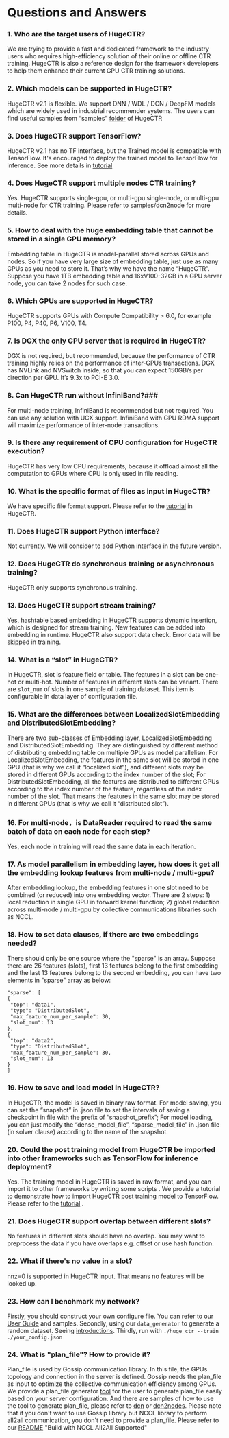 # Questions and Answers #

### 1. Who are the target users of HugeCTR? ###
We are trying to provide a fast and dedicated framework to the industry users who requires high-efficiency solution of their online or offline CTR training. 
HugeCTR is also a reference design for the framework developers to help them enhance their current GPU CTR training solutions.
### 2. Which models can be supported in HugeCTR? ###
HugeCTR v2.1 is flexible. We support DNN / WDL / DCN / DeepFM models which are widely used in industrial recommender systems. The users can find useful samples from “samples” [folder](../samples) of HugeCTR 
### 3. Does HugeCTR support TensorFlow? ###
HugeCTR v2.1 has no TF interface, but the Trained model is compatible with TensorFlow. It's encouraged to deploy the trained model to TensorFlow for inference. See more details in [tutorial](../tutorial/dump_to_tf) 
### 4. Does HugeCTR support multiple nodes CTR training? ###
Yes. HugeCTR supports single-gpu, or multi-gpu single-node, or multi-gpu multi-node for CTR training. Please refer to samples/dcn2node for more details.
### 5. How to deal with the huge embedding table that cannot be stored in a single GPU memory? ###
Embedding table in HugeCTR is model-parallel stored across GPUs and nodes.  So if you have very large size of embedding table, just use as many GPUs as you need to store it. That’s why we have the name “HugeCTR”. Suppose you have 1TB embedding table and 16xV100-32GB in a GPU server node, you can take 2 nodes for such case. 
### 6. Which GPUs are supported in HugeCTR? ###
HugeCTR supports GPUs with Compute Compatibility > 6.0, for example P100, P4, P40, P6, V100, T4.
### 7. Is DGX the only GPU server that is required in HugeCTR? ###
DGX is not required, but recommended, because the performance of CTR training highly relies on the performance of inter-GPUs transactions. DGX has NVLink and NVSwitch inside, so that you can expect 150GB/s per direction per GPU. It’s 9.3x to PCI-E 3.0.
### 8. Can HugeCTR run without InfiniBand?###
For multi-node training, InfiniBand is recommended but not required. You can use any solution with UCX support. InfiniBand with GPU RDMA support will maximize performance of inter-node transactions.
### 9. Is there any requirement of CPU configuration for HugeCTR execution? ###
HugeCTR has very low CPU requirements, because it offload almost all the computation to GPUs where CPU is only used in file reading.
### 10.	What is the specific format of files as input in HugeCTR? ###
We have specific file format support. Please refer to the [tutorial](../tutorial/dump_to_tf) in HugeCTR.
### 11.	Does HugeCTR support Python interface? ###
Not currently. We will consider to add Python interface in the future version.
### 12. Does HugeCTR do synchronous training or asynchronous training? ###
HugeCTR only supports synchronous training.
### 13.	Does HugeCTR support stream training? ###
Yes, hashtable based embedding in HugeCTR supports dynamic insertion, which is designed for stream training. New features can be added into embedding in runtime. 
HugeCTR also support data check. Error data will be skipped in training.
### 14. What is a “slot” in HugeCTR? ###
In HugeCTR, slot is feature field or table. The features in a slot can be one-hot or multi-hot. Number of features in different slots can be variant. There are `slot_num` of slots in one sample of training dataset. This item is configurable in data layer of configuration file.  
### 15.	What are the differences between LocalizedSlotEmbedding and DistributedSlotEmbedding? ###
There are two sub-classes of Embedding layer, LocalizedSlotEmbedding and DistributedSlotEmbedding. They are distinguished by different method of distributing embedding table on multiple GPUs as model parallelism. For LocalizedSlotEmbedding, the features in the same slot will be stored in one GPU (that is why we call it “localized slot”), and different slots may be stored in different GPUs according to the index number of the slot; For DistributedSlotEmbedding, all the features are distributed to different GPUs according to the index number of the feature, regardless of the index number of the slot. That means the features in the same slot may be stored in different GPUs (that is why we call it “distributed slot”).
### 16. For multi-node，is DataReader required to read the same batch of data on each node for each step? ### 
Yes, each node in training will read the same data in each iteration. 
### 17.	As model parallelism in embedding layer, how does it get all the embedding lookup features from multi-node / multi-gpu? ###
After embedding lookup, the embedding features in one slot need to be combined (or reduced) into one embedding vector. There are 2 steps: 1) local reduction in single GPU in forward kernel function; 2) global reduction across multi-node / multi-gpu by collective communications libraries such as NCCL. 
### 18.	How to set data clauses, if there are two embeddings needed? ### 
There should only be one source where the "sparse" is an array. Suppose there are 26 features (slots), first 13 features belong to the first embedding and the last 13 features belong to the second embedding, you can have two elements in "sparse" array as below: 
```
"sparse": [
{
 "top": "data1",
 "type": "DistributedSlot",
 "max_feature_num_per_sample": 30,
 "slot_num": 13
},
{
 "top": "data2",
 "type": "DistributedSlot",
 "max_feature_num_per_sample": 30,
 "slot_num": 13
}
]
```
### 19.	How to save and load model in HugeCTR? ### 
In HugeCTR, the model is saved in binary raw format. For model saving, you can set the “snapshot” in .json file to set the intervals of saving a checkpoint in file with the prefix of “snapshot_prefix”; For model loading, you can just modify the “dense_model_file”, “sparse_model_file” in .json file (in solver clause) according to the name of the snapshot.
### 20.	Could the post training model from HugeCTR be imported into other frameworks such as TensorFlow for inference deployment? ### 
Yes. The training model in HugeCTR is saved in raw format, and you can import it to other frameworks by writing some scripts . We provide a tutorial to demonstrate how to import HugeCTR post training model to TensorFlow. Please refer to the [tutorial](../tutorial/dump_to_tf) .
### 21. Does HugeCTR support overlap between different slots? ###
No features in different slots should have no overlap. You may want to preprocess the data if you have overlaps e.g. offset or use hash function.
### 22. What if there's no value in a slot? ###
nnz=0 is supported in HugeCTR input. That means no features will be looked up.
### 23. How can I benchmark my network? ###
Firstly, you should construct your own configure file. You can refer to our [User Guide](hugectr_user_guide.md) and samples. Secondly, using our `data_generator` to generate a random dataset. Seeing [introductions](../README.md#benchmark).
Thirdly, run with `./huge_ctr --train ./your_config.json`
### 24. What is "plan_file"? How to provide it?  ###
Plan_file is used by Gossip communication library. In this file, the GPUs topology and connection in the server is defined. Gossip needs the plan_file as input to optimize the collective communication efficiency among GPUs. We provide a plan_file generator [tool](../tools/plan_generation) for the user to generate plan_file easily based on your server configuration. And there are samples of how to use the tool to generate plan_file, please refer to [dcn](../samples/dcn) or [dcn2nodes](../samples/dcn2nodes). Please note that if you don't want to use Gossip library but NCCL library to perform all2all communication, you don't need to provide a plan_file. Please refer to our [README](../README) "Build with NCCL All2All Supported"
